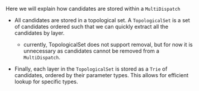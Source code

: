Here we will explain how candidates are stored within a `MultiDispatch`

* All candidates are stored in a topological set. A `TopologicalSet` is a set of candidates ordered such that we can quickly extract all the candidates by layer.
    * currently, TopologicalSet does not support removal, but for now it is unnecessary as candidates cannot be removed from a `MultiDispatch`.

* Finally, each layer in the `TopologicalSet` is stored as a `Trie` of candidates, ordered by their parameter types. This allows for efficient lookup for specific types.